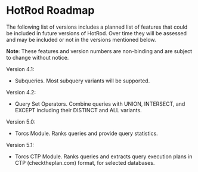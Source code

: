 # HotRod Roadmap

The following list of versions includes a planned list of features that could be included in future versions of HotRod. Over time 
they will be assessed and may be included or not in the versions mentioned below.

**Note**: These features and version numbers are non-binding and are subject to change without notice.

Version 4.1:

- Subqueries. Most subquery variants will be supported.

Version 4.2:

- Query Set Operators. Combine queries with UNION, INTERSECT, and EXCEPT including their DISTINCT and ALL variants.

Version 5.0:

- Torcs Module. Ranks queries and provide query statistics.

Version 5.1:

- Torcs CTP Module. Ranks queries and extracts query execution plans in CTP (checktheplan.com) format, for selected databases.

